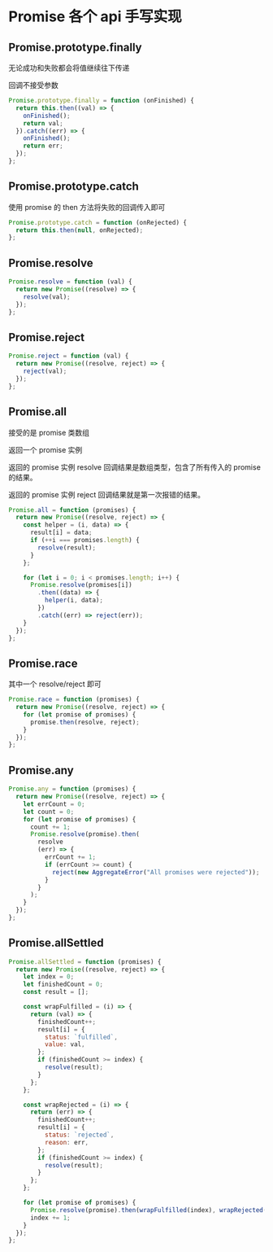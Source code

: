 # Promise 各个 api 手写实现

## Promise.prototype.finally

无论成功和失败都会将值继续往下传递

回调不接受参数

```js
Promise.prototype.finally = function (onFinished) {
  return this.then((val) => {
    onFinished();
    return val;
  }).catch((err) => {
    onFinished();
    return err;
  });
};
```

## Promise.prototype.catch

使用 promise 的 then 方法将失败的回调传入即可

```js
Promise.prototype.catch = function (onRejected) {
  return this.then(null, onRejected);
};
```

## Promise.resolve

```js
Promise.resolve = function (val) {
  return new Promise((resolve) => {
    resolve(val);
  });
};
```

## Promise.reject

```js
Promise.reject = function (val) {
  return new Promise((resolve, reject) => {
    reject(val);
  });
};
```

## Promise.all

接受的是 promise 类数组

返回一个 promise 实例

返回的 promise 实例 resolve 回调结果是数组类型，包含了所有传入的 promise 的结果。

返回的 promise 实例 reject 回调结果就是第一次报错的结果。

```js
Promise.all = function (promises) {
  return new Promise((resolve, reject) => {
    const helper = (i, data) => {
      result[i] = data;
      if (++i === promises.length) {
        resolve(result);
      }
    };

    for (let i = 0; i < promises.length; i++) {
      Promise.resolve(promises[i])
        .then((data) => {
          helper(i, data);
        })
        .catch((err) => reject(err));
    }
  });
};
```

## Promise.race

其中一个 resolve/reject 即可

```js
Promise.race = function (promises) {
  return new Promise((resolve, reject) => {
    for (let promise of promises) {
      promise.then(resolve, reject);
    }
  });
};
```

## Promise.any

```js
Promise.any = function (promises) {
  return new Promise((resolve, reject) => {
    let errCount = 0;
    let count = 0;
    for (let promise of promises) {
      count += 1;
      Promise.resolve(promise).then(
        resolve
        (err) => {
          errCount += 1;
          if (errCount >= count) {
            reject(new AggregateError("All promises were rejected"));
          }
        }
      );
    }
  });
};
```

## Promise.allSettled

```js
Promise.allSettled = function (promises) {
  return new Promise((resolve, reject) => {
    let index = 0;
    let finishedCount = 0;
    const result = [];

    const wrapFulfilled = (i) => {
      return (val) => {
        finishedCount++;
        result[i] = {
          status: `fulfilled`,
          value: val,
        };
        if (finishedCount >= index) {
          resolve(result);
        }
      };
    };

    const wrapRejected = (i) => {
      return (err) => {
        finishedCount++;
        result[i] = {
          status: `rejected`,
          reason: err,
        };
        if (finishedCount >= index) {
          resolve(result);
        }
      };
    };

    for (let promise of promises) {
      Promise.resolve(promise).then(wrapFulfilled(index), wrapRejected(index));
      index += 1;
    }
  });
};
```

